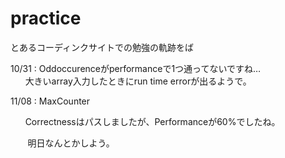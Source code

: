 # practice

とあるコーディンクサイトでの勉強の軌跡をば  



10/31 : Oddoccurenceがperformanceで1つ通ってないですね…  
        大きいarray入力したときにrun time errorが出るようで。  


11/08 : MaxCounter


        Correctnessはパスしましたが、Performanceが60%でしたね。
        
        
        明日なんとかしよう。
        
        
        

